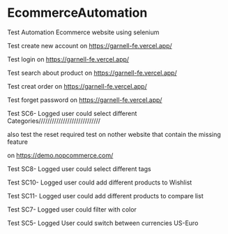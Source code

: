 # EcommerceAutomation
Test Automation Ecommerce website using selenium 
 
Test create new account on https://garnell-fe.vercel.app/ 

Test login on https://garnell-fe.vercel.app/ 

Test search about product on https://garnell-fe.vercel.app/ 

Test creat order on https://garnell-fe.vercel.app/ 

Test forget password on https://garnell-fe.vercel.app/ 

Test SC6- Logged user could select different Categories////////////////////////////





also test the reset required test on nother website that contain the missing feature 

on  https://demo.nopcommerce.com/

Test SC8- Logged user could select different tags

Test SC10- Logged user could add different products to Wishlist
 
 Test SC11- Logged user could add different products to compare list
 
 Test SC7- Logged user could filter with color
 
 Test SC5- Logged User could switch between currencies US-Euro



